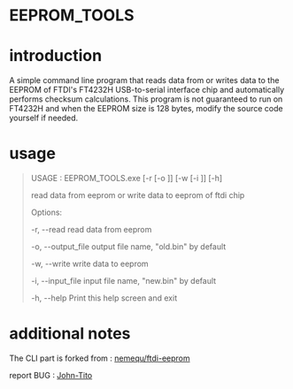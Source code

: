 EEPROM_TOOLS
===========
# introduction
A simple command line program that reads data from or writes data to the EEPROM of FTDI's FT4232H USB-to-serial interface chip and automatically performs checksum calculations. This program is not guaranteed to run on FT4232H and when the EEPROM size is 128 bytes, modify the source code yourself if needed.

# usage
> USAGE : EEPROM_TOOLS.exe [-r [-o <file name>]] [-w [-i <file name>]] [-h]
>
> read data from eeprom or write data to eeprom of ftdi chip
>
> Options:
>
> -r, --read           read data from eeprom
>
> -o, --output_file    output file name, \"old.bin\" by default
>
> -w, --write          write data to eeprom
>
> -i, --input_file     input file name, \"new.bin\" by default
>
> -h, --help           Print this help screen and exit

# additional notes
The CLI part is forked from : [nemequ/ftdi-eeprom](https://github.com/nemequ/ftdi-eeprom)

report BUG : [John-Tito](https://github.com/John-Tito/FTDI_EEPROM_TOOL)
